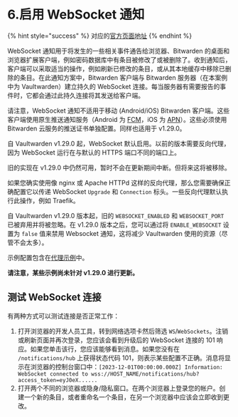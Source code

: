 # 6.启用 WebSocket 通知

{% hint style="success" %}
对应的[官方页面地址](https://github.com/dani-garcia/vaultwarden/wiki/Enabling-WebSocket-notifications)
{% endhint %}

WebSocket 通知用于将发生的一些相关事件通告给浏览器、Bitwarden 的桌面和浏览器扩展客户端，例如密码数据库中有条目被修改了或被删除了。收到通知后，客户端可以采取适当的操作，例如刷新已修改的条目，或从其本地缓存中移除已删除的条目。在此通知方案中，Bitwarden 客户端与 Bitwarden 服务器（在本案例中为 Vaultwarden）建立持久的 WebSocket 连接。每当服务器有需要报告的事件时，它都会通过此持久连接将其发送给客户端。

请注意，WebSocket 通知不适用于移动 (Android/iOS) Bitwarden 客户端。这些客户端使用原生推送通知服务（Android 为 [FCM](https://firebase.google.com/docs/cloud-messaging)，iOS 为 [APN](https://developer.apple.com/go/?id=push-notifications)）。这些必须使用 Bitwarden 云服务的推送证书单独配置。同样也适用于 v1.29.0。

自 Vaultwarden v1.29.0 起，WebSocket 默认启用。以前的版本需要反向代理，因为 WebSocket 运行在与默认的 HTTPS 端口不同的端口上。

旧的实现在 v1.29.0 中仍然可用，暂时不会在更新期间中断。但将来这将被移除。

如果您确实使用像 nginx 或 Apache HTTPd 这样的反向代理，那么您需要确保正确配置它以传递 WebSocket `Upgrade` 和 `Connection` 标头。一些反向代理默认执行此操作，例如 Traefik。

自 Vaultwarden v1.29.0 版本起，旧的 `WEBSOCKET_ENABLED` 和 `WEBSOCKET_PORT` 已被弃用并将被忽略。在 v1.29.0 版本之后，您可以通过将 `ENABLE_WEBSOCKET` 设置为 `false` 值来禁用 Websocket 通知，这将减少 Vaultwarden 使用的资源（尽管不会太多）。

示例配置包含在[代理示例](../deployment/proxy-examples.md)中。&#x20;

**请注意，某些示例尚未针对 v1.29.0 进行更新。**

## 测试 WebSocket 连接 <a href="#test-the-websockets-connection" id="test-the-websockets-connection"></a>

有两种方式可以测试连接是否正常工作：

1. 打开浏览器的开发人员工具，转到网络选项卡然后筛选 `WS`/`WebSockets`。注销或刷新页面并再次登录，您应该会看到升级后的 WebSocket 连接的 101 响应。如果您单击该行，您应该能够看到消息。如果您没有在 `/notifications/hub` 上获得状态代码 101，则表示某些配置不正确。消息将显示在浏览器的控制台窗口中：`[2023-12-01T00:00:00.000Z] Information: WebSocket connected to wss://HOST_NAME/notifications/hub?access_token=eyJ0eX......`
2. 打开两个不同的浏览器或隐身/隐私窗口。在两个浏览器上登录您的帐户。创建一个新的条目，或者重命名一个条目，在另一个浏览器中应该会立即收到更改。
